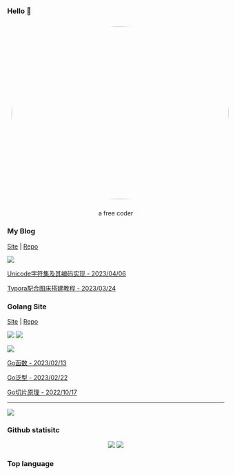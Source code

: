 ### Hello 👋


<div align="center">
  <img src="https://media1.giphy.com/media/2zeji2UedvZzvIZ45N/giphy.gif?cid=ecf05e47y4f1evwyc6npynv29sp6c5rz5s1tycchkbzw8vih&ep=v1_stickers_search&rid=giphy.gif&ct=s" style="width:100%;height:400px;border-radius:50%;margin:10px"/>
  
  
  a free coder
</div>

### My Blog

[Site](https://246859.github.io/) | [Repo](https://github.com/246859/246859.github.io)

![](https://public-1308755698.cos.ap-chongqing.myqcloud.com//img/202305041145685.png)

[Unicode字符集及其编码实现 - 2023/04/06](https://246859.github.io/posts/code/unicode.html)

[Typora配合图床搭建教程 - 2023/03/24](https://246859.github.io/posts/code/pic.html)

### Golang Site
[Site](https://golang.halfiisland.com/) | [Repo](https://github.com/CQUT-Programmer/Golang-Doc)

![](https://img.shields.io/static/v1?label=view&message=3k%2B/months&color=blue)
![](https://img.shields.io/badge/article-30%2B-green)

![](https://public-1308755698.cos.ap-chongqing.myqcloud.com//img/202305041153605.png)

[Go函数 - 2023/02/13](https://golang.halfiisland.com/%E8%AF%AD%E8%A8%80%E5%85%A5%E9%97%A8/%E8%AF%AD%E6%B3%95%E8%BF%9B%E9%98%B6/75.func.html)

[Go泛型 - 2023/02/22](https://golang.halfiisland.com/%E8%AF%AD%E8%A8%80%E5%85%A5%E9%97%A8/%E8%AF%AD%E6%B3%95%E8%BF%9B%E9%98%B6/90.generic.html)

[Go切片原理 - 2022/10/17](https://golang.halfiisland.com/%E8%AF%AD%E8%A8%80%E8%BF%9B%E9%98%B6/%E5%8E%9F%E7%90%86%E8%A7%A3%E6%9E%90/slice.html)

---

![](https://camo.githubusercontent.com/e2fed45eeddf5c4e8af379d928f6c2da3617a343291af1763c6af7bab347e431/68747470733a2f2f63646e2e6a7364656c6976722e6e65742f67682f73756e3032323553554e2f73756e3032323553554e2f6173736574732f696d616765732f69636f6e2e706e67)

### Github statisitc

<div align="center">
  <img src="https://github-readme-stats.vercel.app/api?username=246859&show_icons=true&theme=onedark" />
  <img src="https://github-readme-stats.vercel.app/api/top-langs/?username=246859&layout=compact"/>
</div>

### Top language
<div align="center">
  
</div>


